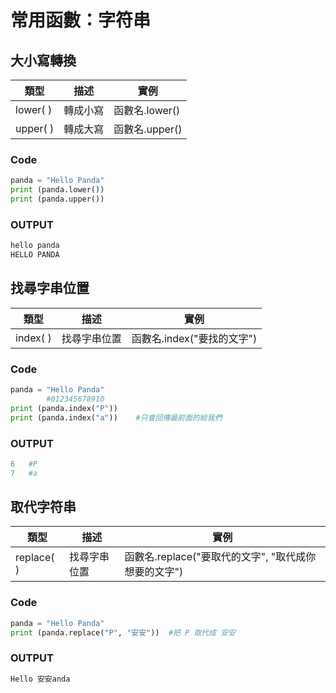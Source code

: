 # 常用函數：字符串
## 大小寫轉換
| 類型 | 描述 | 實例 |
| ---- | ---- | ----|
| lower( ) | 轉成小寫 | 函數名.lower()|
| upper( ) | 轉成大寫 | 函數名.upper()|
### Code
```python
panda = "Hello Panda"
print (panda.lower())
print (panda.upper())
```
### OUTPUT
```python
hello panda
HELLO PANDA
```

## 找尋字串位置
| 類型 | 描述 | 實例 |
| ---- | ---- | ----|
| index( ) | 找尋字串位置 | 函數名.index("要找的文字")|
### Code
```python
panda = "Hello Panda"
        #012345678910
print (panda.index("P"))
print (panda.index("a"))    #只會回傳最前面的給我們
```
### OUTPUT
```python
6   #P
7   #a
```
## 取代字符串
| 類型 | 描述 | 實例 |
| ---- | ---- | ----|
| replace( ) | 找尋字串位置 | 函數名.replace("要取代的文字", "取代成你想要的文字")|
### Code
```python
panda = "Hello Panda"
print (panda.replace("P", "安安"))  #把 P 取代成 安安
```
### OUTPUT
```python
Hello 安安anda 
```